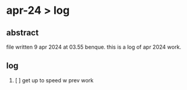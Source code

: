 # apr-24 > log

## abstract

file written 9 apr 2024 at 03.55 benque. this is a log of apr 2024 work.

## log

1. [ ] get up to speed w prev work